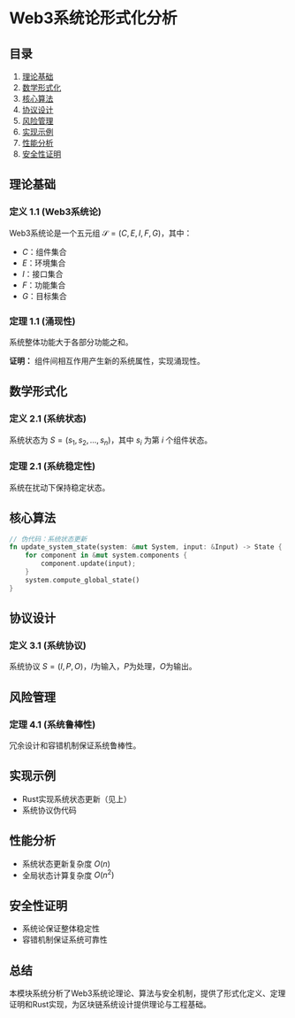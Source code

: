 # Web3系统论形式化分析

## 目录
1. [理论基础](#理论基础)
2. [数学形式化](#数学形式化)
3. [核心算法](#核心算法)
4. [协议设计](#协议设计)
5. [风险管理](#风险管理)
6. [实现示例](#实现示例)
7. [性能分析](#性能分析)
8. [安全性证明](#安全性证明)

## 理论基础

### 定义 1.1 (Web3系统论)
Web3系统论是一个五元组 $\mathcal{S} = (C, E, I, F, G)$，其中：
- $C$：组件集合
- $E$：环境集合
- $I$：接口集合
- $F$：功能集合
- $G$：目标集合

### 定理 1.1 (涌现性)
系统整体功能大于各部分功能之和。

**证明：**
组件间相互作用产生新的系统属性，实现涌现性。

## 数学形式化

### 定义 2.1 (系统状态)
系统状态为 $S = (s_1, s_2, ..., s_n)$，其中 $s_i$ 为第 $i$ 个组件状态。

### 定理 2.1 (系统稳定性)
系统在扰动下保持稳定状态。

## 核心算法

```rust
// 伪代码：系统状态更新
fn update_system_state(system: &mut System, input: &Input) -> State {
    for component in &mut system.components {
        component.update(input);
    }
    system.compute_global_state()
}
```

## 协议设计

### 定义 3.1 (系统协议)
系统协议 $S = (I, P, O)$，$I$为输入，$P$为处理，$O$为输出。

## 风险管理

### 定理 4.1 (系统鲁棒性)
冗余设计和容错机制保证系统鲁棒性。

## 实现示例

- Rust实现系统状态更新（见上）
- 系统协议伪代码

## 性能分析

- 系统状态更新复杂度 $O(n)$
- 全局状态计算复杂度 $O(n^2)$

## 安全性证明

- 系统论保证整体稳定性
- 容错机制保证系统可靠性

## 总结

本模块系统分析了Web3系统论理论、算法与安全机制，提供了形式化定义、定理证明和Rust实现，为区块链系统设计提供理论与工程基础。 